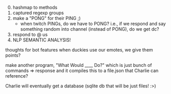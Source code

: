 0. hashmap to methods 
1. captured regexp groups
2. make a "PONG" for their PING ;)
    - when twitch PINGs, do we have to PONG?
        i.e., if we respond and say something random into channel (instead of PONG),
        do we get dc?
3. respond to @ us 
4. NLP SEMANTIC ANALYSIS!


thoughts for bot features
when duckies use our emotes, we give them points?

make another program, "What Would ____ Do?"
which is just bunch of commands => response
and it compiles this to a file.json
that Charlie can reference?

Charlie will eventually get a database (sqlite db that will be just files! :>)

